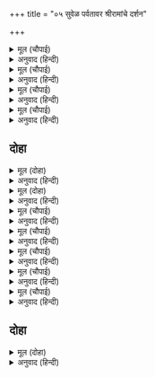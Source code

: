 +++
title = "०५ सुवेळ पर्वतावर श्रीरामांचे दर्शन"

+++


<details><summary>मूल (चौपाई)</summary>

इहाँ सुबेल सैल रघुबीरा।  
उतरे सेन सहित अति भीरा॥  
सिखर एक उतंग अति देखी।  
परम रम्य सम सुभ्र बिसेषी॥
</details>

<details><summary>अनुवाद (हिन्दी)</summary>

इकडे सुवेळ पर्वतावर प्रचंड सेनेसह श्रीराम उतरले. पर्वताचे एक फार उंच, परमरमणीय, सपाट व उजळ शिखर पाहून॥ १॥
</details>

<details><summary>मूल (चौपाई)</summary>

तहँ तरु किसलय सुमन सुहाए।  
लछिमन रचि निज हाथ डसाए॥  
ता पर रुचिर मृदुल मृगछाला।  
तेहिं आसन आसीन कृपाला॥
</details>

<details><summary>अनुवाद (हिन्दी)</summary>

तेथे लक्ष्मणाने वृक्षांची कोमल पाने व फुले आपल्या हातांनी सजवून अंथरली. त्यावर सुंदर व कोमल मृगचर्म घातले. त्या आसनावर कृपाळू श्रीराम विराजमान झाले होते.॥ २॥
</details>

<details><summary>मूल (चौपाई)</summary>

प्रभु कृत सीस कपीस उछंगा।  
बाम दहिन दिसि चाप निषंगा॥  
दुहुँ कर कमल सुधारत बाना।  
कह लंकेस मंत्र लगि काना॥
</details>

<details><summary>अनुवाद (हिन्दी)</summary>

प्रभूंनी वानरराज सुग्रीवाच्या मांडीवर आपले डोके ठेवले होते. त्यांच्या डावीकडे धनुष्य व उजवीकडे बाणांचा भाता ठेवलेला होता. ते आपल्या दोन्ही कर-कमलांनी बाण व्यवस्थित करीत होते. बिभीषण त्यांच्याशी एकान्तात सल्लामसलत करीत होता.॥ ३॥
</details>

<details><summary>मूल (चौपाई)</summary>

बड़भागी अंगद हनुमाना।  
चरन कमल चापत बिधि नाना॥  
प्रभु पाछें लछिमन बीरासन।  
कटि निषंग कर बान सरासन॥
</details>

<details><summary>अनुवाद (हिन्दी)</summary>

परम भाग्यशाली अंगद व हनुमान अनेक प्रकारे प्रभूंची चरण-कमले चेपत होते. लक्ष्मण कमरेला भाता बांधून व हातामध्ये धनुष्यबाण घेऊन वीरासनात प्रभूंच्या मागे शोभून दिसत होता.॥ ४॥
</details>

## दोहा


<details><summary>मूल (दोहा)</summary>

एहि बिधि कृपा रूप गुन धाम रामु आसीन।  
धन्य ते नर एहिं ध्यान जे रहत सदा लयलीन॥ ११(क)॥
</details>

<details><summary>अनुवाद (हिन्दी)</summary>

अशा प्रकारे कृपा, रूप व गुणांचे धाम असलेले श्रीराम विराजमान होते. जो मनुष्य नित्य अशा रूपाचे ध्यान करतो, तो धन्य होय.॥ ११(क)॥
</details>

<details><summary>मूल (दोहा)</summary>

पूरब दिसा बिलोकि प्रभु देखा उदित मयंक।  
कहत सबहि देखहु ससिहि मृगपति सरिस असंक॥ ११(ख)॥
</details>

<details><summary>अनुवाद (हिन्दी)</summary>

पूर्व दिशेला प्रभू श्रीरामांना चंद्र उगवलेला दिसला. तेव्हा ते सर्वांना म्हणाले, ‘चंद्राकडे पहा तरी. कसा सिंहाप्रमाणे निर्भय आहे.॥ ११(ख)॥
</details>

<details><summary>मूल (चौपाई)</summary>

पूरब दिसि गिरिगुहा निवासी।  
परम प्रताप तेज बल रासी॥  
मत्त नाग तम कुंभ बिदारी।  
ससि केसरी गगन बन चारी॥
</details>

<details><summary>अनुवाद (हिन्दी)</summary>

पूर्व दिशारूपी पर्वताच्या गुहेत राहणारा, अत्यंत प्रताप, तेज व बलाची राशी असलेला हा चंद्रमारूपी सिंह अंधकाररूपी उन्मत्त हत्तीचे मस्तक विदीर्ण करून आकाशरूपी वनात निर्भयपणे विहरत आहे.॥ १॥
</details>

<details><summary>मूल (चौपाई)</summary>

बिथुरे नभ मुकुताहल तारा।  
निसि सुंदरी केर सिंगारा॥  
कह प्रभु ससि महुँ मेचकताई।  
कहहु काह निज निज मति भाई॥
</details>

<details><summary>अनुवाद (हिन्दी)</summary>

आकाशात विखुरलेले तारे मोत्यांसारखे आहेत. ते रात्ररूपी सुंदर स्त्रीचे अलंकार आहेत.’ प्रभू मग म्हणाले, ‘बंधूंनो! चंद्रामध्ये जे काळे डाग आहेत, ते काय आहेत? हे आपापल्या बुद्धीप्रमाणे सांगा.॥ २॥
</details>

<details><summary>मूल (चौपाई)</summary>

कह सुग्रीव सुनहु रघुराई।  
ससि महुँ प्रगट भूमि कै झाँई॥  
मारेउ राहु ससिहि कह कोई।  
उर महँ परी स्यामता सोई॥
</details>

<details><summary>अनुवाद (हिन्दी)</summary>

सुग्रीव म्हणाला, हे रामा! ऐका. चंद्रावर पृथ्वीची छाया दिसत आहे. कोणी म्हणाले, राहूने चंद्राला मारले होते, तोच काळा डाग त्याच्या छातीवर दिसत आहे.॥ ३॥
</details>

<details><summary>मूल (चौपाई)</summary>

कोउ कह जब बिधि रति मुख कीन्हा।  
सार भाग ससि कर हरि लीन्हा॥  
छिद्र सो प्रगट इंदु उर माहीं।  
तेहि मग देखिअ नभ परिछाहीं॥
</details>

<details><summary>अनुवाद (हिन्दी)</summary>

कोणी म्हणाला, ‘जेव्हा ब्रह्मदेवाने रतीचे मुख बनविले, तेव्हा त्यांनी चंद्रम्याचा सारभाग काढून घेतला, त्यामुळे रतीचे मुख सुंदर झाले, परंतु चंद्राच्या हृदयाला छिद्र पडले, ते अजुनी आहे. त्यामुळे आकाशाची नीलिमा त्यामधून दिसते.’॥ ४॥
</details>

<details><summary>मूल (चौपाई)</summary>

प्रभु कह गरल बंधु ससि केरा।  
अति प्रिय निज उर दीन्ह बसेरा॥  
बिष संजुत कर निकर पसारी।  
जारत बिरहवंत नर नारी॥
</details>

<details><summary>अनुवाद (हिन्दी)</summary>

प्रभू श्रीरामचंद्र म्हणाले, ‘विष हा चंद्राचा प्रिय भाऊ आहे. म्हणूनच त्याने विष आपल्या हृदयात ठेवले आहे. त्यामुळे विषयुक्त किरण-समूह पसरून तो वियोगी नर-नारींना पीडा देतो.’॥ ५॥
</details>

## दोहा


<details><summary>मूल (दोहा)</summary>

कह हनुमंत सुनहु प्रभु ससि तुम्हार प्रिय दास।  
तव मूरति बिधु उर बसति सोइ स्यामता अभास॥ १२(क)॥
</details>

<details><summary>अनुवाद (हिन्दी)</summary>

हनुमान म्हणाला, ‘हे प्रभो, ऐका. चंद्र हा तुमचा प्रिय दास आहे. तुमची सुंदर श्याम मूर्ती त्याच्या हृदयात वसते. त्याच्या श्यामलतेची झलक चंद्रामध्ये आहे.’॥ १२(क)॥
</details>
